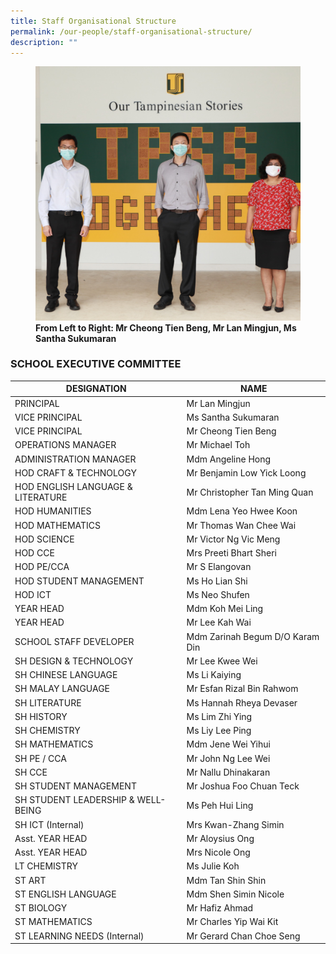 ```yaml
---
title: Staff Organisational Structure
permalink: /our-people/staff-organisational-structure/
description: ""
---
```

<figure>
<img src="/images/School%20Leaders_Website.jpg">
<figcaption> <strong>From Left to Right: Mr Cheong Tien Beng, Mr Lan Mingjun, Ms Santha Sukumaran</strong> </figcaption>
</figure>

### SCHOOL EXECUTIVE COMMITTEE

| DESIGNATION                                	| NAME                            	|
|--------------------------------------------	|---------------------------------	|
| PRINCIPAL                                  	| Mr Lan Mingjun                  	|
| VICE PRINCIPAL                             	| Ms Santha Sukumaran             	|
| VICE PRINCIPAL                             	| Mr Cheong Tien Beng             	|
| OPERATIONS MANAGER                         	| Mr Michael Toh                  	|
| ADMINISTRATION MANAGER                     	| Mdm Angeline Hong               	|
| HOD CRAFT &amp; TECHNOLOGY                     	| Mr Benjamin Low Yick Loong      	|
| HOD ENGLISH LANGUAGE &amp; LITERATURE          	| Mr Christopher Tan Ming Quan    	|
| HOD HUMANITIES                             	| Mdm Lena Yeo Hwee Koon          	|
| HOD MATHEMATICS                            	| Mr Thomas Wan Chee Wai          	|
| HOD SCIENCE                                	| Mr Victor Ng Vic Meng           	|
| HOD CCE                                    	| Mrs Preeti Bhart Sheri          	|
| HOD PE/CCA                                 	| Mr S Elangovan                  	|
| HOD STUDENT MANAGEMENT                     	| Ms Ho Lian Shi                  	|
| HOD ICT                                    	| Ms Neo Shufen                   	|
| YEAR HEAD                                  	| Mdm Koh Mei Ling                	|
| YEAR HEAD                                  	| Mr Lee Kah Wai                  	|
| SCHOOL STAFF DEVELOPER                     	| Mdm Zarinah Begum D/O Karam Din 	|
| SH DESIGN &amp; TECHNOLOGY                     	| Mr Lee Kwee Wei                 	|
| SH CHINESE LANGUAGE                        	| Ms Li Kaiying                   	|
| SH MALAY LANGUAGE                          	| Mr Esfan Rizal Bin Rahwom       	|
| SH LITERATURE                              	| Ms Hannah Rheya Devaser         	|
| SH HISTORY                                 	| Ms Lim Zhi Ying                 	|
| SH CHEMISTRY                               	| Ms Liy Lee Ping                 	|
| SH MATHEMATICS                             	| Mdm Jene Wei Yihui              	|
| SH PE / CCA                                	| Mr John Ng Lee Wei              	|
| SH CCE                                	| Mr Nallu Dhinakaran              	|
| SH STUDENT MANAGEMENT                      	| Mr Joshua Foo Chuan Teck        	|
| SH STUDENT LEADERSHIP &amp; WELL-BEING 	| Ms Peh Hui Ling                 	|
| SH ICT (Internal)                          	| Mrs Kwan-Zhang Simin           	|
| Asst. YEAR HEAD                            	| Mr Aloysius Ong                 	|
| Asst. YEAR HEAD                            	| Mrs Nicole Ong                  	|
| LT CHEMISTRY                               	| Ms Julie Koh                    	|
| ST ART                                     	| Mdm Tan Shin Shin               	|
| ST ENGLISH LANGUAGE                        	| Mdm Shen Simin Nicole           	|
| ST BIOLOGY                                 	| Mr Hafiz Ahmad                  	|
| ST MATHEMATICS                       | Mr Charles Yip Wai Kit          |
| ST LEARNING NEEDS (Internal) | Mr Gerard Chan Choe Seng
